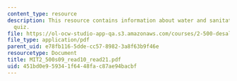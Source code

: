 ```yaml
---
content_type: resource
description: This resource contains information about water and sanitation literacy
  quiz.
file: https://ol-ocw-studio-app-qa.s3.amazonaws.com/courses/2-500-desalination-and-water-purification-spring-2009/451bd0e959341f6448fac87ae94bacbf_MIT2_500s09_read10_read21.pdf
file_type: application/pdf
parent_uid: e78fb116-5dde-cc57-8982-3a8f63b9f46e
resourcetype: Document
title: MIT2_500s09_read10_read21.pdf
uid: 451bd0e9-5934-1f64-48fa-c87ae94bacbf
---
```

